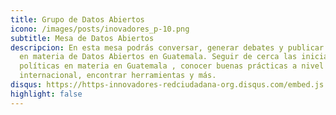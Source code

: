 ```yaml
---
title: Grupo de Datos Abiertos
icono: /images/posts/inovadores_p-10.png
subtitle: Mesa de Datos Abiertos
descripcion: En esta mesa podrás conversar, generar debates y publicar insumos
  en materia de Datos Abiertos en Guatemala. Seguir de cerca las iniciativas y
  políticas en materia en Guatemala , conocer buenas prácticas a nivel
  internacional, encontrar herramientas y más.
disqus: https://https-innovadores-redciudadana-org.disqus.com/embed.js
highlight: false
---
```

